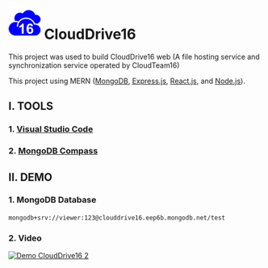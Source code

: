 # ![CloudDrive16 Logo](client/public/logo64.png) CloudDrive16

This project was used to build CloudDrive16 web (A file hosting service and synchronization service operated by CloudTeam16)

This project using MERN ([MongoDB](https://en.wikipedia.org/wiki/MongoDB), [Express.js](https://en.wikipedia.org/wiki/Express.js), [React.js](https://en.wikipedia.org/wiki/React_(JavaScript_library)), and [Node.js](https://en.wikipedia.org/wiki/Node.js)).

## I. TOOLS
### 1. [Visual Studio Code](https://code.visualstudio.com/)
### 2. [MongoDB Compass](https://www.mongodb.com/try/download/compass)

## II. DEMO
### 1. MongoDB Database

```plaintext
mongodb+srv://viewer:123@clouddrive16.eep6b.mongodb.net/test
```
### 2. Video

[![Demo CloudDrive16 2](https://i9.ytimg.com/vi_webp/KxG1Ccxd2_g/mqdefault.webp?v=62b2f5da&sqp=CNzuy5UG&rs=AOn4CLAUV78Bs9_vRqbk8q_JUfit7YKD4Q)](https://youtu.be/KxG1Ccxd2_g)